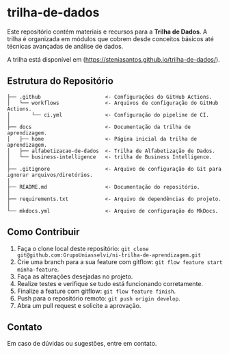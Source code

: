 # trilha-de-dados

Este repositório contém materiais e recursos para a **Trilha de Dados**. A trilha é organizada em módulos que cobrem desde conceitos básicos até técnicas avançadas de análise de dados.

A trilha está disponível em (https://steniasantos.github.io/trilha-de-dados/).

## Estrutura do Repositório

    ├── .github                     <- Configurações do GitHub Actions.
    │   └── workflows               <- Arquivos de configuração do GitHub Actions.
    │       └── ci.yml              <- Configuração do pipeline de CI. 
    │
    ├── docs                        <- Documentação da trilha de aprendizagem.
    │   ├── home                    <- Página inicial da trilha de aprendizagem.
    │   ├── alfabetizacao-de-dados  <- Trilha de Alfabetização de Dados.
    │   └── business-intelligence   <- trilha de Business Intelligence.
    │
    ├── .gitignore                  <- Arquivo de configuração do Git para ignorar arquivos/diretórios.
    │
    ├── README.md                   <- Documentação do repositório.
    │
    ├── requirements.txt            <- Arquivo de dependências do projeto.
    │
    └── mkdocs.yml                  <- Arquivo de configuração do MkDocs.

## Como Contribuir

1. Faça o clone local deste repositório: `git clone git@github.com:GrupoUniasselvi/ni-trilha-de-aprendizagem.git`
2. Crie uma branch para a sua feature com gitflow: `git flow feature start minha-feature`.
3. Faça as alterações desejadas no projeto.
4. Realize testes e verifique se tudo está funcionando corretamente.
5. Finalize a feature com gitflow: `git flow feature finish`.
6. Push para o repositório remoto: `git push origin develop`.
7. Abra um pull request e solicite a aprovação.

## Contato

Em caso de dúvidas ou sugestões, entre em contato.
